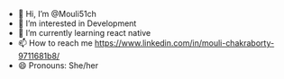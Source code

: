- 👋 Hi, I’m @Mouli51ch
- 👀 I’m interested in Development
- 🌱 I’m currently learning react native
- 📫 How to reach me https://www.linkedin.com/in/mouli-chakraborty-9711681b8/
- 😄 Pronouns: She/her


<!---
Mouli51ch/Mouli51ch is a ✨ special ✨ repository because its `README.md` (this file) appears on your GitHub profile.
You can click the Preview link to take a look at your changes.
--->

 
 
